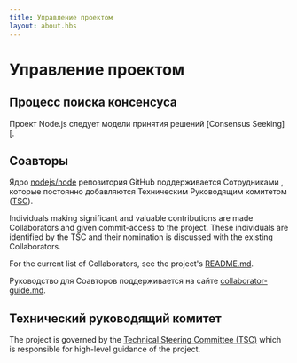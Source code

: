 ```yaml
---
title: Управление проектом
layout: about.hbs
---
```


# Управление проектом

## Процесс поиска консенсуса

Проект Node.js следует модели принятия решений \[Consensus Seeking]\[.

## Соавторы

Ядро [nodejs/node][] репозитория GitHub поддерживается Сотрудниками
, которые постоянно добавляются Техническим Руководящим комитетом ([TSC][]).

Individuals making significant and valuable contributions are made Collaborators
and given commit-access to the project. These individuals are identified by the
TSC and their nomination is discussed with the existing Collaborators.

For the current list of Collaborators, see the project's [README.md][].

Руководство для Соавторов поддерживается на сайте [collaborator-guide.md][].

## Технический руководящий комитет

The project is governed by the [Technical Steering Committee (TSC)][]
which is responsible for high-level guidance of the project.

[consensus seeking]: https://ru.wikipedia.org/wiki/Consensus-seeking_decision-making

[readme.md]: https://github.com/nodejs/node/blob/main/README.md#current-project-team-members

[tsc]: https://github.com/nodejs/TSC

[technical steering committee (tsc)]: https://github.com/nodejs/TSC/blob/main/TSC-Charter.md

[collaborator-guide.md]: https://github.com/nodejs/node/blob/main/doc/contributing/collaborator-guide.md

[nodejs/node]: https://github.com/nodejs/node
